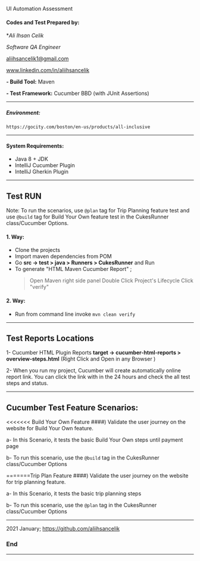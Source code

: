 UI Automation Assessment

#### Codes and Test Prepared by:
**Ali Ihsan Celik*

*Software QA Engineer*

aliihsancelik1@gmail.com

www.linkedin.com/in/aliihsancelik


**- Build Tool:** Maven

**- Test Framework:** Cucumber BBD (with JUnit Assertions)

------------
##### Environment: 
`https://gocity.com/boston/en-us/products/all-inclusive`

------------
#### System Requirements: 
- Java 8 + JDK
- IntelliJ Cucumber Plugin
- IntelliJ Gherkin Plugin

------------
## Test RUN 

Note: To run the scenarios, use `@plan` tag for Trip Planning feature test and 
use `@build` tag for Build Your Own feature test in the CukesRunner class/Cucumber Options.

#### 1. Way:
 - Clone the projects
 - Import maven dependencies from POM
 - Go **src -> test > java > Runners > CukesRunner** and Run
 - To generate "HTML Maven Cucumber Report" ; 
    > Open Maven right side panel
    > Double Click Project's Lifecycle
    > Click "verify"
                                                  
#### 2. Way:
 - Run from command line invoke `mvn clean verify` 

------------

## Test Reports Locations
1- Cucumber HTML Plugin Reports
**target -> cucumber-html-reports > overview-steps.html** 
(Right Click and Open in any Browser )

2- When you run my project, Cucumber will create automatically online report link. You can click the link
with in the 24 hours and check the all test steps and status. 

------------
 
## Cucumber Test Feature Scenarios:

<<<<<<< Build Your Own Feature
####) Validate the user journey on the website for Build Your Own feature.

 a- In this Scenario, it tests the basic Build Your Own steps until payment page
 
 b- To run this scenario, use the `@build` tag in the CukesRunner class/Cucumber Options
 
 
=======Trip Plan Feature
####) Validate the user journey on the website for trip planning feature.

 a- In this Scenario, it tests the basic trip planning steps
 
 b- To run this scenario, use the `@plan` tag in the CukesRunner class/Cucumber Options
 
 
------------

2021 January;
https://github.com/aliihsancelik

### End

------------
